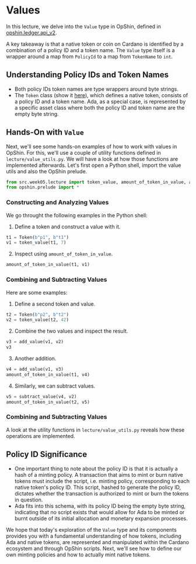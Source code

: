 # Values

In this lecture, we delve into the `Value` type in OpShin, defined in [opshin.ledger.api_v2](https://github.com/OpShin/opshin/blob/6aa79592ef59718feabd147ef3379b4b6b9c366f/opshin/ledger/api_v2.py#L181).

<!-- [NOTES TO PRESENTER]
Open the link above and explain definition of `Value`.
-->
A key takeaway is that a native token or coin on Cardano is identified by a combination of a policy ID and a token name. The `Value` type itself is a wrapper around a map from `PolicyId` to a map from `TokenName` to `int`.

## Understanding Policy IDs and Token Names

- Both policy IDs token names are type wrappers around byte strings. 
- The `Token` class (show it [here](https://github.com/OpShin/opshin/blob/6aa79592ef59718feabd147ef3379b4b6b9c366f/opshin/prelude.py#L17)), which defines a native token, consists of a policy ID and a token name. Ada, as a special case, is represented by a specific asset class where both the policy ID and token name are the empty byte string.

## Hands-On with `Value`

Next, we'll see some hands-on examples of how to work with values in OpShin. For this, we'll use a couple of utility functions defined in `lecture/value_utils.py`. We will have a look at how those functions are implemented afterwards. Let's first open a Python shell, import the value utils and also the OpShin prelude.

```python
from src.week05.lecture import token_value, amount_of_token_in_value, add_value, subtract_value
from opshin.prelude import *
```

### Constructing and Analyzing Values

We go throught the following examples in the Python shell:
1. Define a token and construct a value with it.
```python
t1 = Token(b"p1", b"t1")
v1 = token_value(t1, 7)
```
2. Inspect using `amount_of_token_in_value`.
```python
amount_of_token_in_value(t1, v1)
```

### Combining and Subtracting Values

Here are some examples:
1. Define a second token and value.
```python
t2 = Token(b"p2", b"t2")
v2 = token_value(t2, 42)
```
2. Combine the two values and inspect the result.
```python
v3 = add_value(v1, v2)
v3
```
3. Another addition.
```python
v4 = add_value(v1, v3)
amount_of_token_in_value(t1, v4)
```
4. Similarly, we can subtract values.
```python
v5 = subtract_value(v4, v2)
amount_of_token_in_value(t2, v5)
```

### Combining and Subtracting Values

A look at the utility functions in `lecture/value_utils.py` reveals how these operations are implemented.
<!-- [NOTES TO PRESENTER]
Go through the code and explain a bit.
-->

## Policy ID Significance

- One important thing to note about the policy ID is that it is actually a hash of a minting policy. A transaction that aims to mint or burn native tokens must include the script, i.e. minting policy, corresponding to each native token's policy ID. This script, hashed to generate the policy ID, dictates whether the transaction is authorized to mint or burn the tokens in question.
- Ada fits into this schema, with its policy ID being the empty byte string, indicating that no script exists that would allow for Ada to be minted or burnt outside of its initial allocation and monetary expansion processes.

We hope that today's exploration of the `Value` type and its components provides you with a fundamental understanding of how tokens, including Ada and native tokens, are represented and manipulated within the Cardano ecosystem and through OpShin scripts. Next, we'll see how to define our own minting policies and how to actually mint native tokens.